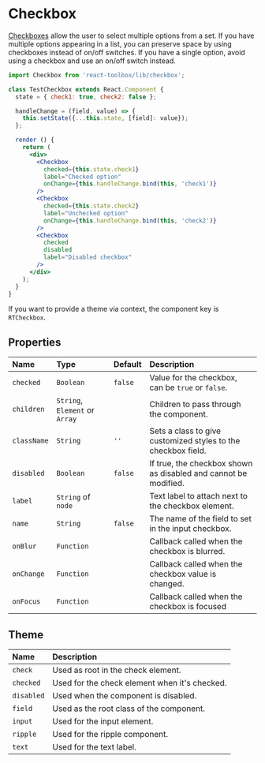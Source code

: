 # Checkbox

[Checkboxes](https://material.google.com/components/selection-controls.html#selection-controls-checkbox) allow the user to select multiple options from a set. If you have multiple options appearing in a list, you can preserve space by using checkboxes instead of on/off switches. If you have a single option, avoid using a checkbox and use an on/off switch instead.

<!-- example -->
```jsx
import Checkbox from 'react-toolbox/lib/checkbox';

class TestCheckbox extends React.Component {
  state = { check1: true, check2: false };

  handleChange = (field, value) => {
    this.setState({...this.state, [field]: value});
  };

  render () {
    return (
      <div>
        <Checkbox
          checked={this.state.check1}
          label="Checked option"
          onChange={this.handleChange.bind(this, 'check1')}
        />
        <Checkbox
          checked={this.state.check2}
          label="Unchecked option"
          onChange={this.handleChange.bind(this, 'check2')}
        />
        <Checkbox
          checked
          disabled
          label="Disabled checkbox"
        />
      </div>
    );
  }
}
```

If you want to provide a theme via context, the component key is `RTCheckbox`.

## Properties

| Name              | Type          | Default         | Description|
|:-----|:-----|:-----|:-----|
| `checked`       | `Boolean`       | `false`         | Value for the checkbox, can be `true` or `false`. |
| `children`      | `String`, `Element` or `Array` |  | Children to pass through the component. |
| `className`     | `String`        | `''`            | Sets a class to give customized styles to the checkbox field.|
| `disabled`      | `Boolean`       | `false`         | If true, the checkbox shown as disabled and cannot be modified.|
| `label`         | `String` of `node`        |                 | Text label to attach next to the checkbox element.|
| `name`          | `String`        | `false`         | The name of the field to set in the input checkbox.|
| `onBlur`        | `Function`      |                 | Callback called when the checkbox is blurred.|
| `onChange`      | `Function`      |                 | Callback called when the checkbox value is changed.|
| `onFocus`       | `Function`      |                 | Callback called when the checkbox is focused |

## Theme

| Name     | Description|
|:---------|:-----------|
| `check`  | Used as root in the check element.|
| `checked`  | Used for the check element when it's checked.|
| `disabled`   | Used when the component is disabled.|
| `field`   | Used as the root class of the component.|
| `input`   | Used for the input element.|
| `ripple`   | Used for the ripple component.|
| `text`   | Used for the text label.|
